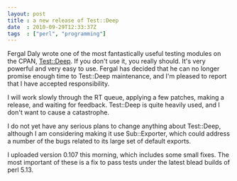 ```yaml
---
layout: post
title : a new release of Test::Deep
date  : 2010-09-29T12:33:37Z
tags  : ["perl", "programming"]
---
```

Fergal Daly wrote one of the most fantastically useful testing modules on the  CPAN, [Test::Deep](http://search.cpan.org/dist/Test-Deep/).  If you don't use it, you really should.  It's very powerful and very easy to use.  Fergal  has decided that he can no longer promise enough time to Test::Deep  maintenance, and I'm pleased to report that I have accepted responsibility.

I will work slowly through the RT queue, applying a few patches, making a  release, and waiting for feedback.  Test::Deep is quite heavily used, and I  don't want to cause a catastrophe.

I do not yet have any serious plans to change anything about Test::Deep,  although I am considering making it use Sub::Exporter, which could address a  number of the bugs related to its large set of default exports.

I uploaded version 0.107 this morning, which includes some small fixes.  The  most important of these is a fix to pass tests under the latest blead builds of perl 5.13.
